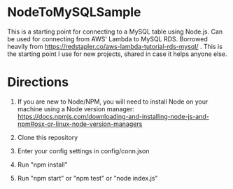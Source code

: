 # NodeToMySQLSample
This is a starting point for connecting to a MySQL table using Node.js. Can be used for connecting from AWS' Lambda to MySQL RDS. Borrowed heavily from https://redstapler.co/aws-lambda-tutorial-rds-mysql/  . This is the starting point I use for new projects, shared in case it helps anyone else.


# Directions
1. If you are new to Node/NPM, you will need to install Node on your machine using a Node version manager: https://docs.npmjs.com/downloading-and-installing-node-js-and-npm#osx-or-linux-node-version-managers

2. Clone this repository

3. Enter your config settings in config/conn.json

4. Run "npm install"

5. Run "npm start" or "npm test" or "node index.js"




